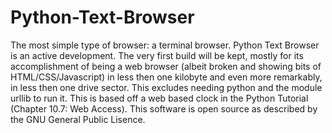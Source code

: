 # Python-Text-Browser
The most simple type of browser: a terminal browser.
Python Text Browser is an active development. The very first build will be kept, mostly for its accomplishment of being a web browser (albeit broken and showing bits of HTML/CSS/Javascript) in less then one kilobyte and even more remarkably, in less then one drive sector. This excludes needing python and the module urllib to run it. This is based off a web based clock in the Python Tutorial (Chapter 10.7: Web Access). This software is open source as described by the GNU General Public Lisence.
